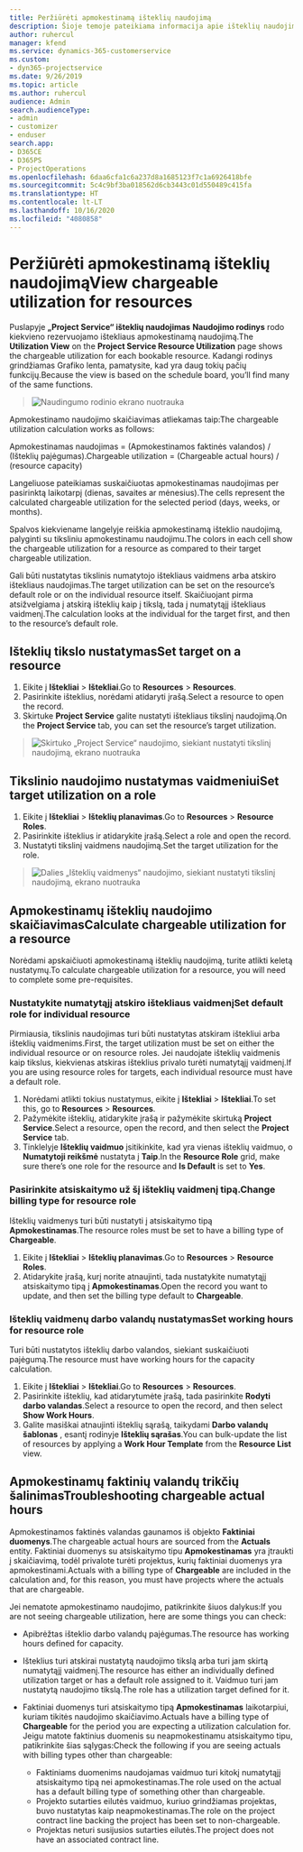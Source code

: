 ```yaml
---
title: Peržiūrėti apmokestinamą išteklių naudojimą
description: Šioje temoje pateikiama informacija apie išteklių naudojimo rodinį.
author: ruhercul
manager: kfend
ms.service: dynamics-365-customerservice
ms.custom:
- dyn365-projectservice
ms.date: 9/26/2019
ms.topic: article
ms.author: ruhercul
audience: Admin
search.audienceType:
- admin
- customizer
- enduser
search.app:
- D365CE
- D365PS
- ProjectOperations
ms.openlocfilehash: 6daa6cfa1c6a237d8a1685123f7c1a6926418bfe
ms.sourcegitcommit: 5c4c9bf3ba018562d6cb3443c01d550489c415fa
ms.translationtype: HT
ms.contentlocale: lt-LT
ms.lasthandoff: 10/16/2020
ms.locfileid: "4080858"
---
```

# <a name="view-chargeable-utilization-for-resources"></a><span data-ttu-id="fa807-103">Peržiūrėti apmokestinamą išteklių naudojimą</span><span class="sxs-lookup"><span data-stu-id="fa807-103">View chargeable utilization for resources</span></span>
 
<span data-ttu-id="fa807-104">Puslapyje **„Project Service“ išteklių naudojimas** **Naudojimo rodinys** rodo kiekvieno rezervuojamo ištekliaus apmokestinamą naudojimą.</span><span class="sxs-lookup"><span data-stu-id="fa807-104">The **Utilization View** on the **Project Service Resource Utilization** page shows the chargeable utilization for each bookable resource.</span></span> <span data-ttu-id="fa807-105">Kadangi rodinys grindžiamas Grafiko lenta, pamatysite, kad yra daug tokių pačių funkcijų.</span><span class="sxs-lookup"><span data-stu-id="fa807-105">Because the view is based on the schedule board, you’ll find many of the same functions.</span></span>

> ![Naudingumo rodinio ekrano nuotrauka](media/FAQ-utilization-1.png)
 

<span data-ttu-id="fa807-107">Apmokestinamo naudojimo skaičiavimas atliekamas taip:</span><span class="sxs-lookup"><span data-stu-id="fa807-107">The chargeable utilization calculation works as follows:</span></span>

   <span data-ttu-id="fa807-108">Apmokestinamas naudojimas = (Apmokestinamos faktinės valandos) / (Išteklių pajėgumas).</span><span class="sxs-lookup"><span data-stu-id="fa807-108">Chargeable utilization = (Chargeable actual hours) / (resource capacity)</span></span>

<span data-ttu-id="fa807-109">Langeliuose pateikiamas suskaičiuotas apmokestinamas naudojimas per pasirinktą laikotarpį (dienas, savaites ar mėnesius).</span><span class="sxs-lookup"><span data-stu-id="fa807-109">The cells represent the calculated chargeable utilization for the selected period (days, weeks, or months).</span></span>

<span data-ttu-id="fa807-110">Spalvos kiekviename langelyje reiškia apmokestinamą išteklio naudojimą, palyginti su tiksliniu apmokestinamu naudojimu.</span><span class="sxs-lookup"><span data-stu-id="fa807-110">The colors in each cell show the chargeable utilization for a resource as compared to their target chargeable utilization.</span></span> 

<span data-ttu-id="fa807-111">Gali būti nustatytas tikslinis numatytojo ištekliaus vaidmens arba atskiro ištekliaus naudojimas.</span><span class="sxs-lookup"><span data-stu-id="fa807-111">The target utilization can be set on the resource’s default role or on the individual resource itself.</span></span> <span data-ttu-id="fa807-112">Skaičiuojant pirma atsižvelgiama į atskirą išteklių kaip į tikslą, tada į numatytąjį ištekliaus vaidmenį.</span><span class="sxs-lookup"><span data-stu-id="fa807-112">The calculation looks at the individual for the target first, and then to the resource’s default role.</span></span>

## <a name="set-target-on-a-resource"></a><span data-ttu-id="fa807-113">Išteklių tikslo nustatymas</span><span class="sxs-lookup"><span data-stu-id="fa807-113">Set target on a resource</span></span>

1. <span data-ttu-id="fa807-114">Eikite į **Ištekliai** \> **Ištekliai**.</span><span class="sxs-lookup"><span data-stu-id="fa807-114">Go to **Resources** \> **Resources**.</span></span> 
2. <span data-ttu-id="fa807-115">Pasirinkite išteklius, norėdami atidaryti įrašą.</span><span class="sxs-lookup"><span data-stu-id="fa807-115">Select a resource to open the record.</span></span> 
3. <span data-ttu-id="fa807-116">Skirtuke **Project Service** galite nustatyti ištekliaus tikslinį naudojimą.</span><span class="sxs-lookup"><span data-stu-id="fa807-116">On the **Project Service** tab, you can set the resource’s target utilization.</span></span>

> ![Skirtuko „Project Service“ naudojimo, siekiant nustatyti tikslinį naudojimą, ekrano nuotrauka](media/FAQ-utilization-2.png)
 
## <a name="set-target-utilization-on-a-role"></a><span data-ttu-id="fa807-118">Tikslinio naudojimo nustatymas vaidmeniui</span><span class="sxs-lookup"><span data-stu-id="fa807-118">Set target utilization on a role</span></span>

1. <span data-ttu-id="fa807-119">Eikite į **Ištekliai** \> **Išteklių planavimas**.</span><span class="sxs-lookup"><span data-stu-id="fa807-119">Go to **Resources** \> **Resource Roles**.</span></span> 
2. <span data-ttu-id="fa807-120">Pasirinkite išteklius ir atidarykite įrašą.</span><span class="sxs-lookup"><span data-stu-id="fa807-120">Select a role and open the record.</span></span> 
3. <span data-ttu-id="fa807-121">Nustatyti tikslinį vaidmens naudojimą.</span><span class="sxs-lookup"><span data-stu-id="fa807-121">Set the target utilization for the role.</span></span>

> ![Dalies „Išteklių vaidmenys“ naudojimo, siekiant nustatyti tikslinį naudojimą, ekrano nuotrauka](media/FAQ-utilization-3.png)
 
## <a name="calculate-chargeable-utilization-for-a-resource"></a><span data-ttu-id="fa807-123">Apmokestinamų išteklių naudojimo skaičiavimas</span><span class="sxs-lookup"><span data-stu-id="fa807-123">Calculate chargeable utilization for a resource</span></span>

<span data-ttu-id="fa807-124">Norėdami apskaičiuoti apmokestinamą išteklių naudojimą, turite atlikti keletą nustatymų.</span><span class="sxs-lookup"><span data-stu-id="fa807-124">To calculate chargeable utilization for a resource, you will need to complete some pre-requisites.</span></span> 

### <a name="set-default-role-for-individual-resource"></a><span data-ttu-id="fa807-125">Nustatykite numatytąjį atskiro ištekliaus vaidmenį</span><span class="sxs-lookup"><span data-stu-id="fa807-125">Set default role for individual resource</span></span>

<span data-ttu-id="fa807-126">Pirmiausia, tikslinis naudojimas turi būti nustatytas atskiram ištekliui arba išteklių vaidmenims.</span><span class="sxs-lookup"><span data-stu-id="fa807-126">First, the target utilization must be set on either the individual resource or on resource roles.</span></span> <span data-ttu-id="fa807-127">Jei naudojate išteklių vaidmenis kaip tikslus, kiekvienas atskiras išteklius privalo turėti numatytąjį vaidmenį.</span><span class="sxs-lookup"><span data-stu-id="fa807-127">If you are using resource roles for targets, each individual resource must have a default role.</span></span> 

1. <span data-ttu-id="fa807-128">Norėdami atlikti tokius nustatymus, eikite į **Ištekliai** \> **Ištekliai**.</span><span class="sxs-lookup"><span data-stu-id="fa807-128">To set this, go to **Resources** \> **Resources**.</span></span> 
2. <span data-ttu-id="fa807-129">Pažymėkite išteklių, atidarykite įrašą ir pažymėkite skirtuką **Project Service**.</span><span class="sxs-lookup"><span data-stu-id="fa807-129">Select a resource, open the record, and then select the **Project Service** tab.</span></span> 
3. <span data-ttu-id="fa807-130">Tinklelyje **Išteklių vaidmuo** įsitikinkite, kad yra vienas išteklių vaidmuo, o **Numatytoji reikšmė** nustatyta į **Taip**.</span><span class="sxs-lookup"><span data-stu-id="fa807-130">In the **Resource Role** grid, make sure there’s one role for the resource and **Is Default** is set to **Yes**.</span></span>
 
### <a name="change-billing-type-for-resource-role"></a><span data-ttu-id="fa807-131">Pasirinkite atsiskaitymo už šį išteklių vaidmenį tipą.</span><span class="sxs-lookup"><span data-stu-id="fa807-131">Change billing type for resource role</span></span>

<span data-ttu-id="fa807-132">Išteklių vaidmenys turi būti nustatyti į atsiskaitymo tipą **Apmokestinamas**.</span><span class="sxs-lookup"><span data-stu-id="fa807-132">The resource roles must be set to have a billing type of **Chargeable**.</span></span> 

1. <span data-ttu-id="fa807-133">Eikite į **Ištekliai** \> **Išteklių planavimas**.</span><span class="sxs-lookup"><span data-stu-id="fa807-133">Go to **Resources** \> **Resource Roles**.</span></span> 
2. <span data-ttu-id="fa807-134">Atidarykite įrašą, kurį norite atnaujinti, tada nustatykite numatytąjį atsiskaitymo tipą į **Apmokestinamas**.</span><span class="sxs-lookup"><span data-stu-id="fa807-134">Open the record you want to update, and then set the billing type default to **Chargeable**.</span></span>

### <a name="set-working-hours-for-resource-role"></a><span data-ttu-id="fa807-135">Išteklių vaidmenų darbo valandų nustatymas</span><span class="sxs-lookup"><span data-stu-id="fa807-135">Set working hours for resource role</span></span>
 
<span data-ttu-id="fa807-136">Turi būti nustatytos išteklių darbo valandos, siekiant suskaičiuoti pajėgumą.</span><span class="sxs-lookup"><span data-stu-id="fa807-136">The resource must have working hours for the capacity calculation.</span></span> 

1. <span data-ttu-id="fa807-137">Eikite į **Ištekliai** \> **Ištekliai**.</span><span class="sxs-lookup"><span data-stu-id="fa807-137">Go to **Resources** \> **Resources**.</span></span> 
2. <span data-ttu-id="fa807-138">Pasirinkite išteklių, kad atidarytumėte įrašą, tada pasirinkite **Rodyti darbo valandas**.</span><span class="sxs-lookup"><span data-stu-id="fa807-138">Select a resource to open the record, and then select **Show Work Hours**.</span></span> 
3. <span data-ttu-id="fa807-139">Galite masiškai atnaujinti išteklių sąrašą, taikydami **Darbo valandų šablonas** , esantį rodinyje **Išteklių sąrašas**.</span><span class="sxs-lookup"><span data-stu-id="fa807-139">You can bulk-update the list of resources by applying a **Work Hour Template** from the **Resource List** view.</span></span>

## <a name="troubleshooting-chargeable-actual-hours"></a><span data-ttu-id="fa807-140">Apmokestinamų faktinių valandų trikčių šalinimas</span><span class="sxs-lookup"><span data-stu-id="fa807-140">Troubleshooting chargeable actual hours</span></span>

<span data-ttu-id="fa807-141">Apmokestinamos faktinės valandas gaunamos iš objekto **Faktiniai duomenys**.</span><span class="sxs-lookup"><span data-stu-id="fa807-141">The chargeable actual hours are sourced from the **Actuals** entity.</span></span> <span data-ttu-id="fa807-142">Faktiniai duomenys su atsiskaitymo tipu **Apmokestinamas** yra įtraukti į skaičiavimą, todėl privalote turėti projektus, kurių faktiniai duomenys yra apmokestinami.</span><span class="sxs-lookup"><span data-stu-id="fa807-142">Actuals with a billing type of **Chargeable** are included in the calculation and, for this reason, you must have projects where the actuals that are chargeable.</span></span>

<span data-ttu-id="fa807-143">Jei nematote apmokestinamo naudojimo, patikrinkite šiuos dalykus:</span><span class="sxs-lookup"><span data-stu-id="fa807-143">If you are not seeing chargeable utilization, here are some things you can check:</span></span>

- <span data-ttu-id="fa807-144">Apibrėžtas išteklio darbo valandų pajėgumas.</span><span class="sxs-lookup"><span data-stu-id="fa807-144">The resource has working hours defined for capacity.</span></span>
- <span data-ttu-id="fa807-145">Išteklius turi atskirai nustatytą naudojimo tikslą arba turi jam skirtą numatytąjį vaidmenį.</span><span class="sxs-lookup"><span data-stu-id="fa807-145">The resource has either an individually defined utilization target or has a default role assigned to it.</span></span> <span data-ttu-id="fa807-146">Vaidmuo turi jam nustatytą naudojimo tikslą.</span><span class="sxs-lookup"><span data-stu-id="fa807-146">The role has a utilization target defined for it.</span></span>
- <span data-ttu-id="fa807-147">Faktiniai duomenys turi atsiskaitymo tipą **Apmokestinamas** laikotarpiui, kuriam tikitės naudojimo skaičiavimo.</span><span class="sxs-lookup"><span data-stu-id="fa807-147">Actuals have a billing type of **Chargeable** for the period you are expecting a utilization calculation for.</span></span> <span data-ttu-id="fa807-148">Jeigu matote faktinius duomenis su neapmokestinamu atsiskaitymo tipu, patikrinkite šias sąlygas:</span><span class="sxs-lookup"><span data-stu-id="fa807-148">Check the following if you are seeing actuals with billing types other than chargeable:</span></span>

  - <span data-ttu-id="fa807-149">Faktiniams duomenims naudojamas vaidmuo turi kitokį numatytąjį atsiskaitymo tipą nei apmokestinamas.</span><span class="sxs-lookup"><span data-stu-id="fa807-149">The role used on the actual has a default billing type of something other than chargeable.</span></span>
  - <span data-ttu-id="fa807-150">Projekto sutarties eilutės vaidmuo, kuriuo grindžiamas projektas, buvo nustatytas kaip neapmokestinamas.</span><span class="sxs-lookup"><span data-stu-id="fa807-150">The role on the project contract line backing the project has been set to non-chargeable.</span></span>
  - <span data-ttu-id="fa807-151">Projektas neturi susijusios sutarties eilutės.</span><span class="sxs-lookup"><span data-stu-id="fa807-151">The project does not have an associated contract line.</span></span>

